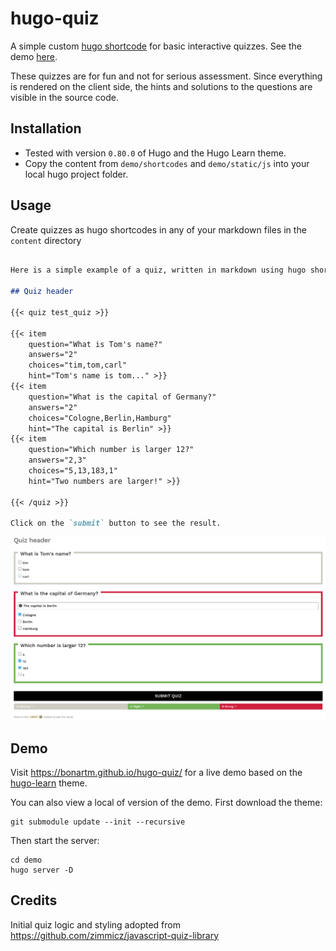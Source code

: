 # hugo-quiz

A simple custom [hugo shortcode](https://gohugo.io/content-management/shortcodes/#readout) for basic interactive quizzes. See the demo [here](https://bonartm.github.io/hugo-quiz/).

These quizzes are for fun and not for serious assessment. Since everything is rendered on the client side, the hints and solutions to the questions are visible in the source code. 

## Installation

- Tested with version `0.80.0` of Hugo and the Hugo Learn theme. 
- Copy the content from `demo/shortcodes` and `demo/static/js` into your local hugo project folder.

## Usage

Create quizzes as hugo shortcodes in any of your markdown files in the `content` directory

```markdown

Here is a simple example of a quiz, written in markdown using hugo shortcodes

## Quiz header

{{< quiz test_quiz >}}

{{< item 
    question="What is Tom's name?" 
    answers="2" 
    choices="tim,tom,carl"
    hint="Tom's name is tom..." >}}
{{< item 
    question="What is the capital of Germany?" 
    answers="2" 
    choices="Cologne,Berlin,Hamburg"
    hint="The capital is Berlin" >}}
{{< item 
    question="Which number is larger 12?"
    answers="2,3" 
    choices="5,13,183,1"
    hint="Two numbers are larger!" >}}

{{< /quiz >}}

Click on the `submit` button to see the result.
```

![](hugo-quiz-demo.png)

## Demo

Visit https://bonartm.github.io/hugo-quiz/ for a live demo based on the [hugo-learn](https://themes.gohugo.io/theme/hugo-theme-learn/en) theme.

You can also view a local of version of the demo. First download the theme:

```shell
git submodule update --init --recursive
```

Then start the server:

```shell
cd demo
hugo server -D
```

## Credits

Initial quiz logic and styling adopted from https://github.com/zimmicz/javascript-quiz-library
